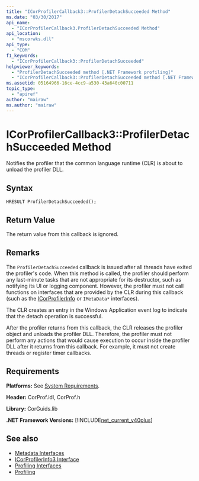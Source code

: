 ```yaml
---
title: "ICorProfilerCallback3::ProfilerDetachSucceeded Method"
ms.date: "03/30/2017"
api_name: 
  - "ICorProfilerCallback3.ProfilerDetachSucceeded Method"
api_location: 
  - "mscorwks.dll"
api_type: 
  - "COM"
f1_keywords: 
  - "ICorProfilerCallback3::ProfilerDetachSucceeded"
helpviewer_keywords: 
  - "ProfilerDetachSucceeded method [.NET Framework profiling]"
  - "ICorProfilerCallback3::ProfilerDetachSucceeded method [.NET Framework profiling]"
ms.assetid: 05164966-16ce-4cc9-a530-43a640c00711
topic_type: 
  - "apiref"
author: "mairaw"
ms.author: "mairaw"
---
```

# ICorProfilerCallback3::ProfilerDetachSucceeded Method
Notifies the profiler that the common language runtime (CLR) is about to unload the profiler DLL.  
  
## Syntax  
  
```  
HRESULT ProfilerDetachSucceeded();  
```  
  
## Return Value  
 The return value from this callback is ignored.  
  
## Remarks  
 The `ProfilerDetachSucceeded` callback is issued after all threads have exited the profiler's code. When this method is called, the profiler should perform any last-minute tasks that are not appropriate for its destructor, such as notifying its UI or logging component. However, the profiler must not call functions on interfaces that are provided by the CLR during this callback (such as the [ICorProfilerInfo](../../../../docs/framework/unmanaged-api/profiling/icorprofilerinfo-interface.md) or `IMetaData*` interfaces).  
  
 The CLR creates an entry in the Windows Application event log to indicate that the detach operation is successful.  
  
 After the profiler returns from this callback, the CLR releases the profiler object and unloads the profiler DLL. Therefore, the profiler must not perform any actions that would cause execution to occur inside the profiler DLL after it returns from this callback. For example, it must not create threads or register timer callbacks.  
  
## Requirements  
 **Platforms:** See [System Requirements](../../../../docs/framework/get-started/system-requirements.md).  
  
 **Header:** CorProf.idl, CorProf.h  
  
 **Library:** CorGuids.lib  
  
 **.NET Framework Versions:** [!INCLUDE[net_current_v40plus](../../../../includes/net-current-v40plus-md.md)]  
  
## See also
- [Metadata Interfaces](../../../../docs/framework/unmanaged-api/metadata/metadata-interfaces.md)
- [ICorProfilerInfo3 Interface](../../../../docs/framework/unmanaged-api/profiling/icorprofilerinfo3-interface.md)
- [Profiling Interfaces](../../../../docs/framework/unmanaged-api/profiling/profiling-interfaces.md)
- [Profiling](../../../../docs/framework/unmanaged-api/profiling/index.md)

